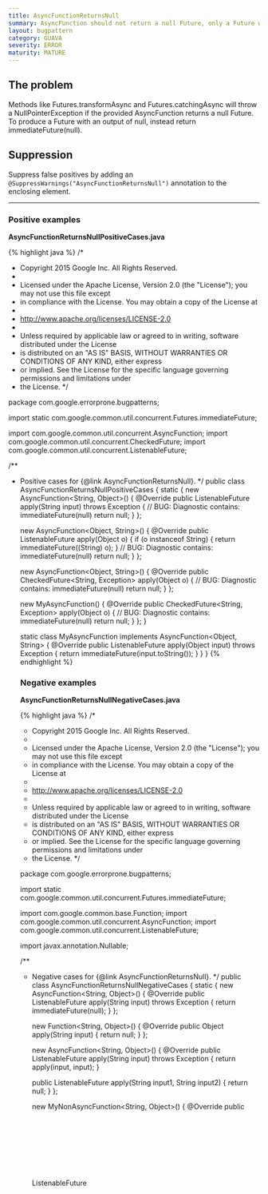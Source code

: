 ```yaml
---
title: AsyncFunctionReturnsNull
summary: AsyncFunction should not return a null Future, only a Future whose result is null.
layout: bugpattern
category: GUAVA
severity: ERROR
maturity: MATURE
---
```


<!--
*** AUTO-GENERATED, DO NOT MODIFY ***
To make changes, edit the @BugPattern annotation or the explanation in docs/bugpattern.
-->

## The problem
Methods like Futures.transformAsync and Futures.catchingAsync will throw a NullPointerException if the provided AsyncFunction returns a null Future. To produce a Future with an output of null, instead return immediateFuture(null).

## Suppression
Suppress false positives by adding an `@SuppressWarnings("AsyncFunctionReturnsNull")` annotation to the enclosing element.

----------

### Positive examples
__AsyncFunctionReturnsNullPositiveCases.java__

{% highlight java %}
/*
 * Copyright 2015 Google Inc. All Rights Reserved.
 *
 * Licensed under the Apache License, Version 2.0 (the "License"); you may not use this file except
 * in compliance with the License. You may obtain a copy of the License at
 *
 * http://www.apache.org/licenses/LICENSE-2.0
 *
 * Unless required by applicable law or agreed to in writing, software distributed under the License
 * is distributed on an "AS IS" BASIS, WITHOUT WARRANTIES OR CONDITIONS OF ANY KIND, either express
 * or implied. See the License for the specific language governing permissions and limitations under
 * the License.
 */

package com.google.errorprone.bugpatterns;

import static com.google.common.util.concurrent.Futures.immediateFuture;

import com.google.common.util.concurrent.AsyncFunction;
import com.google.common.util.concurrent.CheckedFuture;
import com.google.common.util.concurrent.ListenableFuture;

/**
 * Positive cases for {@link AsyncFunctionReturnsNull}.
 */
public class AsyncFunctionReturnsNullPositiveCases {
  static {
    new AsyncFunction<String, Object>() {
      @Override
      public ListenableFuture<Object> apply(String input) throws Exception {
        // BUG: Diagnostic contains: immediateFuture(null)
        return null;
      }
    };

    new AsyncFunction<Object, String>() {
      @Override
      public ListenableFuture<String> apply(Object o) {
        if (o instanceof String) {
          return immediateFuture((String) o);
        }
        // BUG: Diagnostic contains: immediateFuture(null)
        return null;
      }
    };

    new AsyncFunction<Object, String>() {
      @Override
      public CheckedFuture<String, Exception> apply(Object o) {
        // BUG: Diagnostic contains: immediateFuture(null)
        return null;
      }
    };

    new MyAsyncFunction() {
      @Override
      public CheckedFuture<String, Exception> apply(Object o) {
        // BUG: Diagnostic contains: immediateFuture(null)
        return null;
      }
    };
  }

  static class MyAsyncFunction implements AsyncFunction<Object, String> {
    @Override
    public ListenableFuture<String> apply(Object input) throws Exception {
      return immediateFuture(input.toString());
    }
  }
}
{% endhighlight %}

### Negative examples
__AsyncFunctionReturnsNullNegativeCases.java__

{% highlight java %}
/*
 * Copyright 2015 Google Inc. All Rights Reserved.
 *
 * Licensed under the Apache License, Version 2.0 (the "License"); you may not use this file except
 * in compliance with the License. You may obtain a copy of the License at
 *
 * http://www.apache.org/licenses/LICENSE-2.0
 *
 * Unless required by applicable law or agreed to in writing, software distributed under the License
 * is distributed on an "AS IS" BASIS, WITHOUT WARRANTIES OR CONDITIONS OF ANY KIND, either express
 * or implied. See the License for the specific language governing permissions and limitations under
 * the License.
 */

package com.google.errorprone.bugpatterns;

import static com.google.common.util.concurrent.Futures.immediateFuture;

import com.google.common.base.Function;
import com.google.common.util.concurrent.AsyncFunction;
import com.google.common.util.concurrent.ListenableFuture;

import javax.annotation.Nullable;

/**
 * Negative cases for {@link AsyncFunctionReturnsNull}.
 */
public class AsyncFunctionReturnsNullNegativeCases {
  static {
    new AsyncFunction<String, Object>() {
      @Override
      public ListenableFuture<Object> apply(String input) throws Exception {
        return immediateFuture(null);
      }
    };

    new Function<String, Object>() {
      @Override
      public Object apply(String input) {
        return null;
      }
    };

    new AsyncFunction<String, Object>() {
      @Override
      public ListenableFuture<Object> apply(String input) throws Exception {
        return apply(input, input);
      }

      public ListenableFuture<Object> apply(String input1, String input2) {
        return null;
      }
    };

    new MyNonAsyncFunction<String, Object>() {
      @Override
      public ListenableFuture<Object> apply(String input) throws Exception {
        return null;
      }
    };
  }

  interface MyNonAsyncFunction<I, O> {
    ListenableFuture<O> apply(@Nullable I input) throws Exception;
  }
}
{% endhighlight %}

